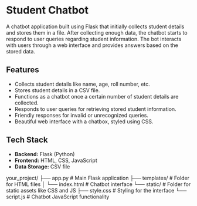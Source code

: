 # Student Chatbot

A chatbot application built using Flask that initially collects student details and stores them in a file. After collecting enough data, the chatbot starts to respond to user queries regarding student information. The bot interacts with users through a web interface and provides answers based on the stored data.

## Features

- Collects student details like name, age, roll number, etc.
- Stores student details in a CSV file.
- Functions as a chatbot once a certain number of student details are collected.
- Responds to user queries for retrieving stored student information.
- Friendly responses for invalid or unrecognized queries.
- Beautiful web interface with a chatbox, styled using CSS.

## Tech Stack

- **Backend:** Flask (Python)
- **Frontend:** HTML, CSS, JavaScript
- **Data Storage:** CSV file

your_project/
├── app.py                # Main Flask application
├── templates/            # Folder for HTML files
│   └── index.html        # Chatbot interface
└── static/               # Folder for static assets like CSS and JS
    ├── style.css         # Styling for the interface
    └── script.js         # Chatbot JavaScript functionality
